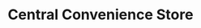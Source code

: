 ---
title: "Central Convenience Store"
url: /cambridge/central-convenience-store/
shop: Lebensmittel
---